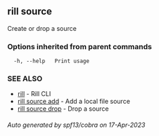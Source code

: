 ## rill source

Create or drop a source

### Options inherited from parent commands

```
  -h, --help   Print usage
```

### SEE ALSO

* [rill](rill.md)	 - Rill CLI
* [rill source add](rill_source_add.md)	 - Add a local file source
* [rill source drop](rill_source_drop.md)	 - Drop a source

###### Auto generated by spf13/cobra on 17-Apr-2023
